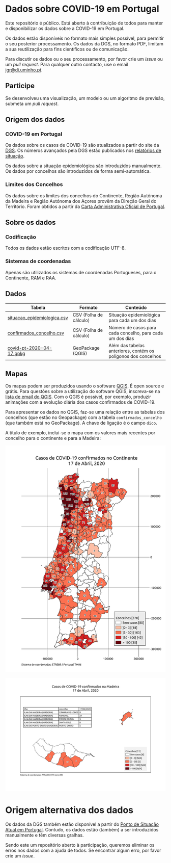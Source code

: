 # Dados sobre COVID-19 em Portugal

Este repositório é público. Está aberto à contribuição de todos para manter e disponibilizar os dados sobre a COVID-19 em Portugal.

Os dados estão disponíveis no formato mais simples possível, para permitir o seu posterior processamento. Os dados da DGS, no formato PDF, limitam a sua reutilização para fins científicos ou de comunicação.

Para discutir os dados ou o seu processamento, por favor crie um *issue* ou um *pull request*. Para qualquer outro contacto, use o email [jgr@di.uminho.pt](mailto:jgr@di.uminho.pt).

## Participe

Se desenvolveu uma visualização, um modelo ou um algoritmo de previsão, submeta um *pull request*.

## Origem dos dados

### COVID-19 em Portugal

Os dados sobre os casos de COVID-19 são atualizados a partir do site da [DGS](https://covid19.min-saude.pt/). Os números avançados pela DGS estão publicados nos [relatórios de situação](https://covid19.min-saude.pt/relatorio-de-situacao/).

Os dados sobre a situação epidemiológica são introduzidos manualmente. Os dados por concelhos são introduzidos de forma semi-automática.

### Limites dos Concelhos 

Os dados sobre os limites dos concelhos do Continente, Região Autónoma da Madeira e Região Autónoma dos Açores provêm da Direção Geral do Território. Foram obtidos a partir da [Carta Administrativa Oficial de Portugal](http://www.dgterritorio.pt/dados_abertos/caop/).

## Sobre os dados

### Codificação

Todos os dados estão escritos com a codificação UTF-8.

### Sistemas de coordenadas

Apenas são utilizados os sistemas de coordenadas Portugueses, para o Continente, RAM e RAA.

## Dados

| Tabela                                                     | Formato                | Conteúdo                                                  |
| ---------------------------------------------------------- | ---------------------- | --------------------------------------------------------- |
| [situacao_epidemiologica.csv](situacao_epidemiologica.csv) | CSV (Folha de cálculo) | Situação epidemiológica para cada um dos dias             |
| [confirmados_concelho.csv](confirmados_concelho.csv)       | CSV (Folha de cálculo) | Número de casos para cada concelho, para cada um dos dias |
| [covid-pt-2020-04-17.gpkg](covid-pt-2020-04-17.gpkg)       | GeoPackage (QGIS)      | Além das tabelas anteriores, contém os polígonos dos concelhos |

## Mapas

Os mapas podem ser produzidos usando o software [QGIS](https://www.qgis.org/pt_PT/site/). É open source e grátis. Para questões sobre a utilização do software QGIS, inscreva-se na [lista de email do QGIS](https://lists.osgeo.org/mailman/listinfo/qgis-pt). Com o QGIS é possível, por exemplo, produzir animações com a evolução diária dos casos confirmados de COVID-19.

Para apresentar os dados no QGIS, faz-se uma relação entre as tabelas dos concelhos (que estão no Geopackage) com a tabela `confirmados_concelho` (que também está no GeoPackage). A chave de ligação é o campo `dico`.

A título de exemplo, inclui-se o mapa com os valores mais recentes por concelho para o continente e para a Madeira:

![](mapas/concelho_continente_20200417.png)

![](mapas/madeira_20200417.png)

# Origem alternativa dos dados

Os dados da DGS também estão disponível a partir do [Ponto de Situação Atual em Portugal](https://covid19.min-saude.pt/ponto-de-situacao-atual-em-portugal/). Contudo, os dados estão (também) a ser introduzidos manualmente e têm diversas gralhas. 

Sendo este um repositório aberto à participação, queremos eliminar os erros nos dados com a ajuda de todos. Se encontrar algum erro, por favor crie um *issue*.